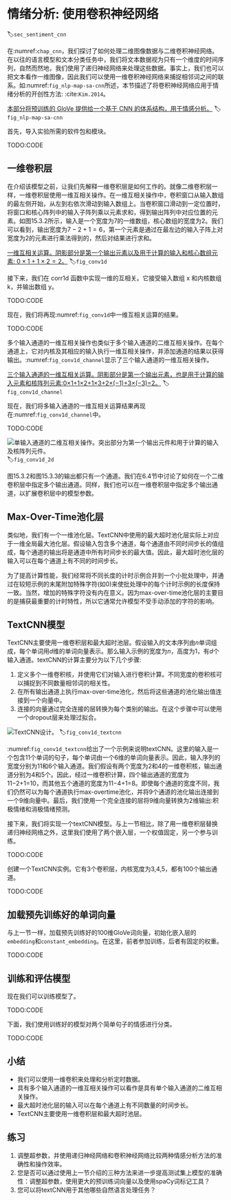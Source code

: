 

<!--
 * @version:
 * @Author:  StevenJokess https://github.com/StevenJokess
 * @Date: 2020-07-31 19:32:18
 * @LastEditors:  StevenJokess https://github.com/StevenJokess
 * @LastEditTime: 2020-10-07 16:04:14
 * @Description:MT
 * @TODO::
 * @Reference:http://preview.d2l.ai/d2l-en/master/chapter_natural-language-processing-applications/sentiment-analysis-cnn.html
-->

# 情绪分析: 使用卷积神经网络
:label:`sec_sentiment_cnn`

在:numref:`chap_cnn`，我们探讨了如何处理二维图像数据与二维卷积神经网络。在以往的语言模型和文本分类任务中，我们将文本数据视为只有一个维度的时间序列，自然而然地，我们使用了递归神经网络来处理这些数据。事实上，我们也可以把文本看作一维图像，因此我们可以使用一维卷积神经网络来捕捉相邻词之间的联系。如:numref:`fig_nlp-map-sa-cnn`所述，本节描述了将卷积神经网络应用于情绪分析的开创性方法: :cite:`Kim.2014`。

[本部分将预训练的 GloVe 提供给一个基于 CNN 的体系结构，用于情感分析。](../img/nlp-map-sa-cnn.svg)
:label:`fig_nlp-map-sa-cnn`

首先，导入实验所需的软件包和模块。

TODO:CODE

## 一维卷积层

在介绍该模型之前，让我们先解释一维卷积层是如何工作的。就像二维卷积层一样，一维卷积层使用一维互相关操作。在一维互相关操作中，卷积窗口从输入数组的最左侧开始，从左到右依次滑动到输入数组上。当卷积窗口滑动到一定位置时，将窗口和核心阵列中的输入子阵列乘以元素求和，得到输出阵列中对应位置的元素。如图15.3.2所示，输入是一个宽度为7的一维数组，核心数组的宽度为2。我们可以看到，输出宽度为$7-2+1=6$，第一个元素是通过在最左边的输入子阵上对宽度为2的元素进行乘法得到的，然后对结果进行求和。

[一维互相关运算。阴影部分是第一个输出元素以及用于计算的输入和核心数组元素: $0\times1+1\times2=2$。](../img/conv1d.svg)
:label:`fig_conv1d`

接下来，我们在 corr1d 函数中实现一维的互相关。它接受输入数组 x 和内核数组 k，并输出数组 y。

TODO:CODE

现在，我们将再现:numref:`fig_conv1d`中一维互相关运算的结果。

TODO:CODE

多个输入通道的一维互相关操作也类似于多个输入通道的二维互相关操作。在每个通道上，它对内核及其相应的输入执行一维互相关操作，并添加通道的结果以获得输出。:numref:`fig_conv1d_channel`显示了三个输入通道的一维互相关操作。

[三个输入通道的一维互相关运算。阴影部分是第一个输出元素，也是用于计算的输入元素和核阵列元素:0×1+1×2+1×3+2×(−1)+3×(−3)=2。](../img/conv1d-channel.svg)
:label:`fig_conv1d_channel`

现在，我们将多输入通道的一维互相关运算结果再现在:numref:`fig_conv1d_channel`中。

TODO:CODE

![单输入通道的二维互相关操作。突出部分为第一个输出元件和用于计算的输入及核阵列元件。 ](../img/conv1d-2d.svg)
:label:`fig_conv1d_2d`

图15.3.2和图15.3.3的输出都只有一个通道。我们在6.4节中讨论了如何在一个二维卷积层中指定多个输出通道。同样，我们也可以在一维卷积层中指定多个输出通道，以扩展卷积层中的模型参数。

## Max-Over-Time池化层

类似地，我们有一个一维池化层。TextCNN中使用的最大超时池化层实际上对应于一维全局最大池化层。假设输入包含多个通道，每个通道由不同时间步长的值组成，每个通道的输出将是通道中所有时间步长的最大值。因此，最大超时池化层的输入可以在每个通道上有不同的时间步长。

为了提高计算性能，我们经常将不同长度的计时示例合并到一个小批处理中，并通过在较短示例的末尾附加特殊字符(如0)来使批处理中的每个计时示例的长度保持一致。当然，增加的特殊字符没有内在意义。因为max-over-time池化层的主要目的是捕获最重要的计时特性，所以它通常允许模型不受手动添加的字符的影响。

## TextCNN模型

TextCNN主要使用一维卷积层和最大超时池层。假设输入的文本序列由$n$单词组成，每个单词用$d$维的单词向量表示。那么输入示例的宽度为$n$，高度为1，有$d$个输入通道。textCNN的计算主要分为以下几个步骤:

1. 定义多个一维卷积核，并使用它们对输入进行卷积计算。不同宽度的卷积核可以捕捉到不同数量相邻词的相关性。
1. 在所有输出通道上执行max-over-time池化，然后将这些通道的池化输出值连接到一个向量中。
1. 连接的向量通过完全连接的层转换为每个类别的输出。在这个步骤中可以使用一个dropout层来处理过拟合。

![TextCNN设计。](../img/textcnn.svg)
:label:`fig_conv1d_textcnn`

:numref:`fig_conv1d_textcnn`给出了一个示例来说明textCNN。这里的输入是一个包含11个单词的句子，每个单词由一个6维的单词向量表示。因此，输入序列的宽度分别为11和6个输入通道。我们假设有两个宽度为2和4的一维卷积核，输出通道分别为4和5个。因此，经过一维卷积计算，四个输出通道的宽度为11−2+1=10，而其他五个通道的宽度为11−4+1=8。即使每个通道的宽度不同，我们仍然可以为每个通道执行max-overtime池化，并将9个通道的池化输出连接到一个9维向量中。最后，我们使用一个完全连接的层将9维向量转换为2维输出:积极情绪和消极情绪预测。

接下来，我们将实现一个textCNN模型。与上一节相比，除了用一维卷积层替换递归神经网络之外，这里我们使用了两个嵌入层，一个权值固定，另一个参与训练。

TODO:CODE

创建一个TextCNN实例。它有3个卷积层，内核宽度为3,4,5，都有100个输出通道。

TODO:CODE

## 加载预先训练好的单词向量

与上一节一样，加载预先训练好的100维GloVe词向量，初始化嵌入层的`embedding`和`constant_embedding`。在这里，前者参加训练，后者有固定的权重。

TODO:CODE

## 训练和评估模型

现在我们可以训练模型了。

TODO:CODE

下面，我们使用训练好的模型对两个简单句子的情感进行分类。

TODO:CODE

## 小结

* 我们可以使用一维卷积来处理和分析定时数据。
* 具有多个输入通道的一维互相关操作可以看作是具有单个输入通道的二维互相关操作。
* 最大超时池化层的输入可以在每个通道上有不同数量的时间步长。
* TextCNN主要使用一维卷积层和最大超时池层。

## 练习

1. 调整超参数，并使用递归神经网络和卷积神经网络比较两种情感分析方法的准确性和操作效率。
1. 您是否可以通过使用上一节介绍的三种方法来进一步提高测试集上模型的准确性：调整超参数，使用更大的预训练词向量以及使用spaCy词标记工具？
1. 您可以将textCNN用于其他哪些自然语言处理任务？
